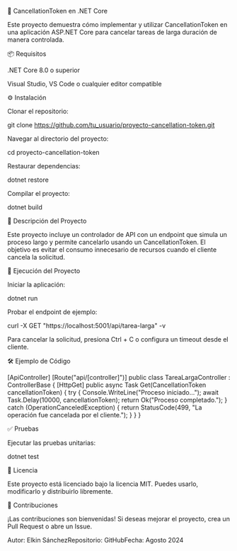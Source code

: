 🚀 CancellationToken en .NET Core

Este proyecto demuestra cómo implementar y utilizar CancellationToken en una aplicación ASP.NET Core para cancelar tareas de larga duración de manera controlada.

📦 Requisitos

.NET Core 8.0 o superior

Visual Studio, VS Code o cualquier editor compatible

⚙️ Instalación

Clonar el repositorio:

git clone https://github.com/tu_usuario/proyecto-cancellation-token.git

Navegar al directorio del proyecto:

cd proyecto-cancellation-token

Restaurar dependencias:

dotnet restore

Compilar el proyecto:

dotnet build

📝 Descripción del Proyecto

Este proyecto incluye un controlador de API con un endpoint que simula un proceso largo y permite cancelarlo usando un CancellationToken. El objetivo es evitar el consumo innecesario de recursos cuando el cliente cancela la solicitud.

🚀 Ejecución del Proyecto

Iniciar la aplicación:

dotnet run

Probar el endpoint de ejemplo:

curl -X GET "https://localhost:5001/api/tarea-larga" -v

Para cancelar la solicitud, presiona Ctrl + C o configura un timeout desde el cliente.

🛠️ Ejemplo de Código

[ApiController]
[Route("api/[controller]")]
public class TareaLargaController : ControllerBase
{
    [HttpGet]
    public async Task<IActionResult> Get(CancellationToken cancellationToken)
    {
        try
        {
            Console.WriteLine("Proceso iniciado...");
            await Task.Delay(10000, cancellationToken);
            return Ok("Proceso completado.");
        }
        catch (OperationCanceledException)
        {
            return StatusCode(499, "La operación fue cancelada por el cliente.");
        }
    }
}

✅ Pruebas

Ejecutar las pruebas unitarias:

dotnet test

📜 Licencia

Este proyecto está licenciado bajo la licencia MIT. Puedes usarlo, modificarlo y distribuirlo libremente.

🤝 Contribuciones

¡Las contribuciones son bienvenidas! Si deseas mejorar el proyecto, crea un Pull Request o abre un Issue.

Autor: Elkin SánchezRepositorio: GitHubFecha: Agosto 2024
